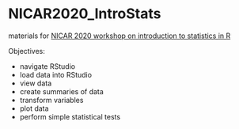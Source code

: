 # NICAR2020_IntroStats
materials for [NICAR 2020 workshop on introduction to statistics in R](https://ireapps.github.io/nicar-2020-schedule#20200308_stats_1_an_introduction_repeat_1097_all)

Objectives:

- navigate RStudio
- load data into RStudio
- view data
- create summaries of data
- transform variables
- plot data
- perform simple statistical tests
